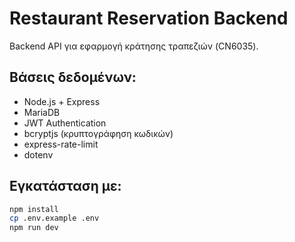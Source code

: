 # Restaurant Reservation Backend

Backend API για εφαρμογή κράτησης τραπεζιών (CN6035).

## Βάσεις δεδομένων:
- Node.js + Express
- MariaDB
- JWT Authentication
- bcryptjs (κρυπτογράφηση κωδικών)
- express-rate-limit
- dotenv


## Εγκατάσταση με:

```bash
npm install
cp .env.example .env
npm run dev
